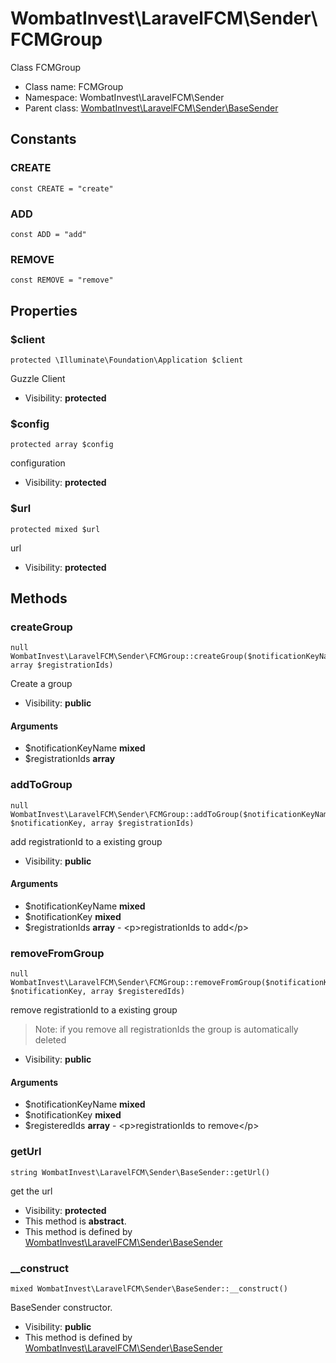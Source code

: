 WombatInvest\LaravelFCM\Sender\FCMGroup
===============

Class FCMGroup




* Class name: FCMGroup
* Namespace: WombatInvest\LaravelFCM\Sender
* Parent class: [WombatInvest\LaravelFCM\Sender\BaseSender](WombatInvest\LaravelFCM-Sender-BaseSender.md)



Constants
----------


### CREATE

    const CREATE = "create"





### ADD

    const ADD = "add"





### REMOVE

    const REMOVE = "remove"





Properties
----------


### $client

    protected \Illuminate\Foundation\Application $client

Guzzle Client



* Visibility: **protected**


### $config

    protected array $config

configuration



* Visibility: **protected**


### $url

    protected mixed $url

url



* Visibility: **protected**


Methods
-------


### createGroup

    null WombatInvest\LaravelFCM\Sender\FCMGroup::createGroup($notificationKeyName, array $registrationIds)

Create a group



* Visibility: **public**


#### Arguments
* $notificationKeyName **mixed**
* $registrationIds **array**



### addToGroup

    null WombatInvest\LaravelFCM\Sender\FCMGroup::addToGroup($notificationKeyName, $notificationKey, array $registrationIds)

add registrationId to a existing group



* Visibility: **public**


#### Arguments
* $notificationKeyName **mixed**
* $notificationKey **mixed**
* $registrationIds **array** - &lt;p&gt;registrationIds to add&lt;/p&gt;



### removeFromGroup

    null WombatInvest\LaravelFCM\Sender\FCMGroup::removeFromGroup($notificationKeyName, $notificationKey, array $registeredIds)

remove registrationId to a existing group

>Note: if you remove all registrationIds the group is automatically deleted

* Visibility: **public**


#### Arguments
* $notificationKeyName **mixed**
* $notificationKey **mixed**
* $registeredIds **array** - &lt;p&gt;registrationIds to remove&lt;/p&gt;



### getUrl

    string WombatInvest\LaravelFCM\Sender\BaseSender::getUrl()

get the url



* Visibility: **protected**
* This method is **abstract**.
* This method is defined by [WombatInvest\LaravelFCM\Sender\BaseSender](WombatInvest\LaravelFCM-Sender-BaseSender.md)




### __construct

    mixed WombatInvest\LaravelFCM\Sender\BaseSender::__construct()

BaseSender constructor.



* Visibility: **public**
* This method is defined by [WombatInvest\LaravelFCM\Sender\BaseSender](WombatInvest\LaravelFCM-Sender-BaseSender.md)



